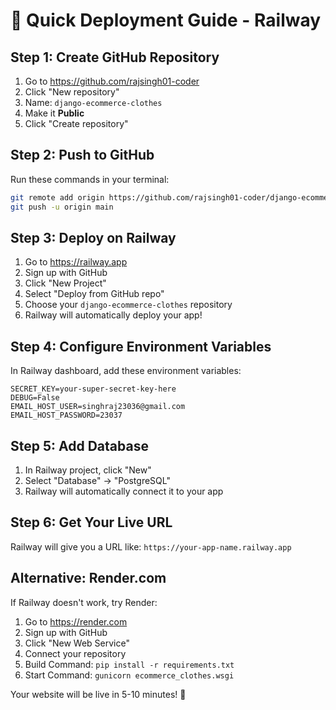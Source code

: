 # 🚀 Quick Deployment Guide - Railway

## Step 1: Create GitHub Repository
1. Go to https://github.com/rajsingh01-coder
2. Click "New repository"
3. Name: `django-ecommerce-clothes`
4. Make it **Public**
5. Click "Create repository"

## Step 2: Push to GitHub
Run these commands in your terminal:
```bash
git remote add origin https://github.com/rajsingh01-coder/django-ecommerce-clothes.git
git push -u origin main
```

## Step 3: Deploy on Railway
1. Go to https://railway.app
2. Sign up with GitHub
3. Click "New Project"
4. Select "Deploy from GitHub repo"
5. Choose your `django-ecommerce-clothes` repository
6. Railway will automatically deploy your app!

## Step 4: Configure Environment Variables
In Railway dashboard, add these environment variables:
```
SECRET_KEY=your-super-secret-key-here
DEBUG=False
EMAIL_HOST_USER=singhraj23036@gmail.com
EMAIL_HOST_PASSWORD=23037
```

## Step 5: Add Database
1. In Railway project, click "New"
2. Select "Database" → "PostgreSQL"
3. Railway will automatically connect it to your app

## Step 6: Get Your Live URL
Railway will give you a URL like: `https://your-app-name.railway.app`

## Alternative: Render.com
If Railway doesn't work, try Render:
1. Go to https://render.com
2. Sign up with GitHub
3. Click "New Web Service"
4. Connect your repository
5. Build Command: `pip install -r requirements.txt`
6. Start Command: `gunicorn ecommerce_clothes.wsgi`

Your website will be live in 5-10 minutes! 🎉 